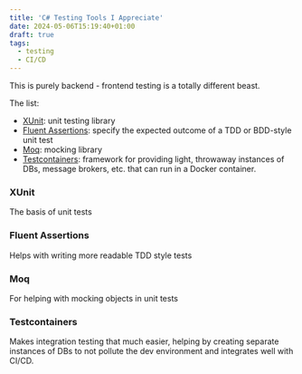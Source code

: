 ```yaml
---
title: 'C# Testing Tools I Appreciate'
date: 2024-05-06T15:19:40+01:00
draft: true
tags:
  - testing
  - CI/CD
---
```


This is purely backend - frontend testing is a totally different beast.

The list:

- [XUnit](https://xunit.net/docs/getting-started/netcore/cmdline): unit testing library
- [Fluent Assertions](https://fluentassertions.com/introduction): specify the expected outcome of a TDD or BDD-style unit test
- [Moq](https://github.com/devlooped/moq/): mocking library
- [Testcontainers](https://testcontainers.com/): framework for providing light, throwaway instances of DBs, message
  brokers, etc. that can run in a Docker container.

### XUnit

The basis of unit tests

### Fluent Assertions

Helps with writing more readable TDD style tests

### Moq

For helping with mocking objects in unit tests

### Testcontainers

Makes integration testing that much easier, helping by creating separate instances of DBs to not pollute the dev environment and integrates well with CI/CD.
